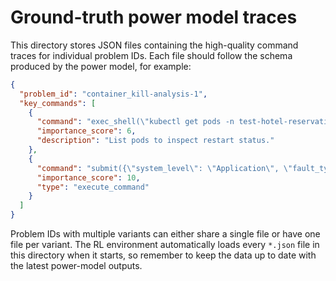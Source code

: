 # Ground-truth power model traces

This directory stores JSON files containing the high-quality command traces for
individual problem IDs. Each file should follow the schema produced by the
power model, for example:

```json
{
  "problem_id": "container_kill-analysis-1",
  "key_commands": [
    {
      "command": "exec_shell(\"kubectl get pods -n test-hotel-reservation\")",
      "importance_score": 6,
      "description": "List pods to inspect restart status."
    },
    {
      "command": "submit({\"system_level\": \"Application\", \"fault_type\": \"Dependency Problem\"})",
      "importance_score": 10,
      "type": "execute_command"
    }
  ]
}
```

Problem IDs with multiple variants can either share a single file or have one
file per variant. The RL environment automatically loads every `*.json` file in
this directory when it starts, so remember to keep the data up to date with the
latest power-model outputs.
